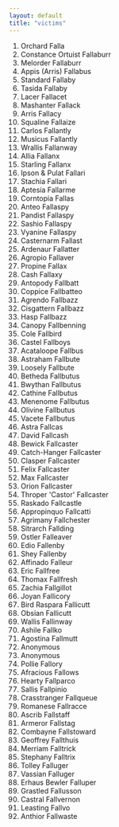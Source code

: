 ```yaml
---
layout: default
title: "victims"
---
```


1. Orchard Falla
2. Constance Ortuist Fallaburr
3. Melorder Fallaburr
4. Appis (Arris) Fallabus
5. Standard Fallaby
6. Tasida Fallaby
7. Lacer Fallacet
8. Mashanter Fallack
9. Arris Fallacy
10. Squaline Fallaize
11. Carlos Fallantly
12. Musicus Fallantly
13. Wrallis Fallanway
14. Allia Fallanx
15. Starling Fallanx
16. Ipson & Pulat Fallari
17. Stachia Fallari
18. Aptesia Fallarme
19. Corntopia Fallas
20. Anteo Fallaspy
21. Pandist Fallaspy
22. Sashio Fallaspy
23. Vyanine Fallaspy
24. Casternarm Fallast
25. Ardenaur Fallatter
26. Agropio Fallaver
27. Propine Fallax
28. Cash Fallaxy
29. Antopody Fallbatt
30. Coppice Fallbatteo
31. Agrendo Fallbazz
32. Cisgattern Fallbazz
33. Hasp Fallbazz
34. Canopy Fallbenning
35. Cole Fallbird
36. Castel Fallboys
37. Acataloope Fallbus
38. Astraham Fallbute
39. Loosely Fallbute
40. Betheda Fallbutus
41. Bwythan Fallbutus
42. Cathine Fallbutus
43. Menenome Fallbutus
44. Olivine Fallbutus
45. Vacete Fallbutus
46. Astra Fallcas
47. David Fallcash
48. Bewick Fallcaster
49. Catch-Hanger Fallcaster
50. Clasper Fallcaster
51. Felix Fallcaster
52. Max Fallcaster
53. Orion Fallcaster
54. Throper 'Castor' Fallcaster
55. Raskado Fallcastle
56. Appropinquo Fallcatti
57. Agrimany Fallchester
58. Sitrarch Fallding
59. Ostler Falleaver
60. Edio Fallenby
61. Shey Fallenby
62. Affinado Falleur
63. Eric Fallfree
64. Thomax Fallfresh
65. Zachia Fallgillot
66. Joyan Fallicory
67. Bird Raspara Fallicutt
68. Obsian Fallicutt
69. Wallis Fallinway
70. Ashile Fallko
71. Agostina Fallmutt
72. Anonymous
73. Anonymous
74. Pollie Fallory
75. Afracious Fallows
76. Hearty Fallparco
77. Sallis Fallpinio
78. Crasstranger Fallqueue
79. Romanese Fallracce
80. Ascrib Fallstaff
81. Armeror Fallstag
82. Combayne Fallstoward
83. Geoffrey Fallthuis
84. Merriam Falltrick
85. Stephany Falltrix
86. Tolley Falluger
87. Vassian Falluger
88. Erhaus Bewler Falluper
89. Grastled Fallusson
90. Castral Fallvernon
91. Leasting Fallvo
92. Anthior Fallwaste
